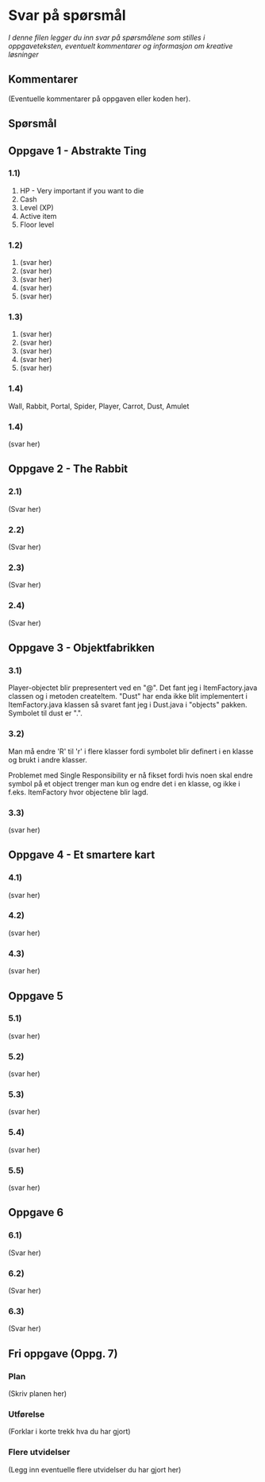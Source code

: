 # Svar på spørsmål

*I denne filen legger du inn svar på spørsmålene som stilles i oppgaveteksten, eventuelt kommentarer og informasjon om kreative løsninger*

## Kommentarer
(Eventuelle kommentarer på oppgaven eller koden her).

## Spørsmål

## Oppgave 1 - Abstrakte Ting

### 1.1) 

1. HP - Very important if you want to die
2. Cash 
3. Level (XP)
4. Active item
5. Floor level

### 1.2) 
1. (svar her) 
2. (svar her) 
3. (svar her) 
4. (svar her) 
5. (svar her) 


### 1.3)
1. (svar her) 
2. (svar her) 
3. (svar her) 
4. (svar her) 
5. (svar her) 

### 1.4)
Wall, Rabbit, Portal, Spider, Player, Carrot, Dust, Amulet

### 1.4)
(svar her)

## Oppgave 2 - The Rabbit

### 2.1)
(Svar her)

### 2.2)
(Svar her)

### 2.3)
(Svar her)

### 2.4)
(Svar her)

## Oppgave 3 - Objektfabrikken

### 3.1)
Player-objectet blir prepresentert ved en "@". Det fant jeg i ItemFactory.java classen og i metoden createItem. 
"Dust" har enda ikke blit implementert i ItemFactory.java klassen så svaret fant jeg i Dust.java i "objects" pakken. Symbolet til dust er ".".

### 3.2)
Man må endre 'R' til 'r' i flere klasser fordi symbolet blir definert i en klasse og brukt i andre klasser.

Problemet med Single Responsibility er nå fikset fordi hvis noen skal endre symbol på et object trenger man kun og endre det i en klasse, og ikke i f.eks. ItemFactory hvor objectene blir lagd.

### 3.3)
(svar her)

## Oppgave 4 - Et smartere kart

### 4.1)
(svar her)

### 4.2)
(svar her)

### 4.3)
(svar her)

## Oppgave 5

### 5.1)
(svar her)

### 5.2)
(svar her)

### 5.3)
(svar her)

### 5.4)
(svar her)

### 5.5)
(svar her)

## Oppgave 6

### 6.1)
(Svar her)

### 6.2)
(Svar her)

### 6.3)
(Svar her)

## Fri oppgave (Oppg. 7)

### Plan
(Skriv planen her)

### Utførelse
(Forklar i korte trekk hva du har gjort)

### Flere utvidelser
(Legg inn eventuelle flere utvidelser du har gjort her)